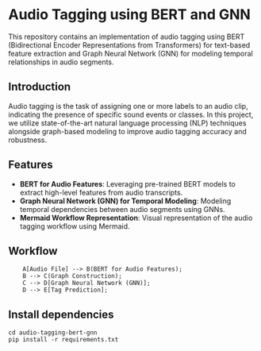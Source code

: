 # Audio Tagging using BERT and GNN

This repository contains an implementation of audio tagging using BERT (Bidirectional Encoder Representations from Transformers) for text-based feature extraction and Graph Neural Network (GNN) for modeling temporal relationships in audio segments.

## Introduction

Audio tagging is the task of assigning one or more labels to an audio clip, indicating the presence of specific sound events or classes. In this project, we utilize state-of-the-art natural language processing (NLP) techniques alongside graph-based modeling to improve audio tagging accuracy and robustness.

## Features

- **BERT for Audio Features**: Leveraging pre-trained BERT models to extract high-level features from audio transcripts.
- **Graph Neural Network (GNN) for Temporal Modeling**: Modeling temporal dependencies between audio segments using GNNs.
- **Mermaid Workflow Representation**: Visual representation of the audio tagging workflow using Mermaid.

## Workflow

```
    A[Audio File] --> B(BERT for Audio Features);
    B --> C(Graph Construction);
    C --> D[Graph Neural Network (GNN)];
    D --> E[Tag Prediction];
```

## Install dependencies

```
cd audio-tagging-bert-gnn
pip install -r requirements.txt
```
